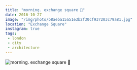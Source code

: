 ```yaml
---
title: "morning. exchange square 🔳"
date: 2016-10-27
image: "/img/photo/b8aeba15a51e3b2f30cf937203c79a81.jpg"
location: "Exchange Square"
instagram: true
tags:
 - london
 - city
 - architecture
---
```


![morning. exchange square 🔳](/img/photo/b8aeba15a51e3b2f30cf937203c79a81.jpg)
